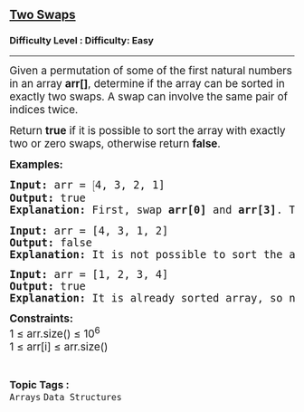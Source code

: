 <h2><a href="https://www.geeksforgeeks.org/problems/two-swaps--155623/1?page=1&category=Arrays&status=unsolved,attempted&sortBy=accuracy">Two Swaps</a></h2><h3>Difficulty Level : Difficulty: Easy</h3><hr><div class="problems_problem_content__Xm_eO"><p><span style="font-size: 14pt;">Given a permutation of some of the first natural numbers in an array <strong>arr[]</strong>, determine if the array can be sorted in exactly two swaps. A swap can involve the same pair of indices twice.</span></p>
<p><span style="font-size: 14pt;">Return <strong>true</strong> if it is possible to sort the array with exactly two or zero swaps, otherwise return <strong>false</strong>.</span></p>
<p><span style="font-size: 14pt;"><strong>Examples:</strong></span></p>
<pre><span style="font-size: 14pt;"><strong>Input:</strong> arr = <span style="font-family: math;">[</span><span class="katex"><span class="katex-html" aria-hidden="true"><span class="base"><span class="mord">4</span><span class="mpunct">, </span><span class="mord">3</span><span class="mpunct">, </span><span class="mord">2</span><span class="mpunct">, </span><span class="mord">1]</span></span></span></span></span><br><span style="font-size: 14pt;"><strong>Output:</strong> true</span><br><span style="font-size: 14pt;"><strong>Explanation: </strong></span><span style="font-size: 14pt;">First, swap <strong>arr[0]</strong> and <strong>arr[3]</strong>. The array becomes <span style="font-family: math;">[</span><span class="katex"><span class="katex-html" aria-hidden="true"><span class="base"><span class="mord">1</span><span class="mpunct">, </span><span class="mord">3</span><span class="mpunct">, </span><span class="mord">2</span><span class="mpunct">, </span><span class="mord">4]</span></span></span></span>. </span><span style="font-size: 14pt;">Then, swap <strong>arr[1]</strong> and <strong>arr[2]</strong>. The array becomes [<span class="katex"><span class="katex-html" aria-hidden="true"><span class="base"><span class="mord">1</span><span class="mpunct">, </span><span class="mord">2</span><span class="mpunct">, </span><span class="mord">3</span><span class="mpunct">, </span><span class="mord">4],</span></span></span></span>&nbsp;which is sorted.</span></pre>
<pre><span style="font-size: 14pt;"><strong>Input:</strong> arr = <span class="katex"><span class="katex-mathml">[4, 3, 1, 2</span><span class="katex-html" aria-hidden="true"><span class="base"><span class="mord">]</span></span></span></span></span><br><span style="font-size: 14pt;"><strong>Output:</strong> false</span><br><span style="font-size: 14pt;"><strong>Explanation:</strong> It is not possible to sort the array with exactly two swaps.<br></span></pre>
<pre><span style="font-size: 14pt;"><strong>Input:</strong> arr = <span class="katex"><span class="katex-mathml">[1, 2, 3, 4</span><span class="katex-html" aria-hidden="true"><span class="base"><span class="mord">]</span></span></span></span></span><br><span style="font-size: 14pt;"><strong>Output:</strong> true</span><br><span style="font-size: 14pt;"><strong>Explanation:</strong> It is already sorted array, so no swaps needed.</span></pre>
<p><span style="font-size: 14pt;"><strong>Constraints:</strong></span><br><span style="font-size: 14pt;">1 ≤ arr.size() ≤ 10<sup>6</sup></span><br><span style="font-size: 14pt;">1 ≤ arr[i] ≤ arr.size()</span></p></div><br><p><span style=font-size:18px><strong>Topic Tags : </strong><br><code>Arrays</code>&nbsp;<code>Data Structures</code>&nbsp;